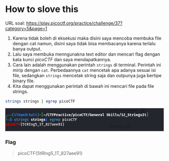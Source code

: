 # How to slove this

URL soal: https://play.picoctf.org/practice/challenge/37?category=5&page=1

1. Karena tidak boleh di eksekusi maka disini saya mencoba membuka file dengan cat namun, disini saya tidak bisa membacanya karena terlalu banya output.
2. Lalu saya membuka menngunakna text editor dan mencari flag dengan kata kunci *picoCTF* dan saya mendapatkannya.
3. Cara lain adalah menggunakan perintah `strings` di terminal. Perintah ini mirip dengan `cat`. Perbedaannya `cat` mencetak apa adanya sesuai isi file, sedangkan `strings` mencetak string saja dan outpunya juga bertipe binary file.
4. Kita dapat menggunakan perintah di bawah ini mencari file pada file strings.
```bash
strings strings | egrep picoCTF
```
![gambar1](images/gambar01_Gener_12.png)
### Flag
>picoCTF{5tRIng5_1T_827aee91}